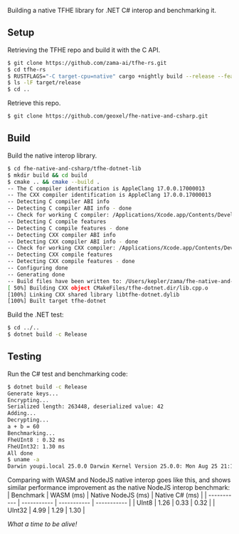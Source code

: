 Building a native TFHE library for .NET C# interop and benchmarking it.

## Setup

Retrieving the TFHE repo and build it with the C API.
```bash
$ git clone https://github.com/zama-ai/tfhe-rs.git
$ cd tfhe-rs
$ RUSTFLAGS="-C target-cpu=native" cargo +nightly build --release --features=high-level-c-api -p tfhe
$ ls -lF target/release
$ cd ..
```
Retrieve this repo.
```bash
$ git clone https://github.com/geoxel/fhe-native-and-csharp.git
```
## Build
Build the native interop library.
```bash
$ cd fhe-native-and-csharp/tfhe-dotnet-lib
$ mkdir build && cd build
$ cmake .. && cmake --build .
-- The C compiler identification is AppleClang 17.0.0.17000013
-- The CXX compiler identification is AppleClang 17.0.0.17000013
-- Detecting C compiler ABI info
-- Detecting C compiler ABI info - done
-- Check for working C compiler: /Applications/Xcode.app/Contents/Developer/Toolchains/XcodeDefault.xctoolchain/usr/bin/cc - skipped
-- Detecting C compile features
-- Detecting C compile features - done
-- Detecting CXX compiler ABI info
-- Detecting CXX compiler ABI info - done
-- Check for working CXX compiler: /Applications/Xcode.app/Contents/Developer/Toolchains/XcodeDefault.xctoolchain/usr/bin/c++ - skipped
-- Detecting CXX compile features
-- Detecting CXX compile features - done
-- Configuring done
-- Generating done
-- Build files have been written to: /Users/kepler/zama/fhe-native-and-csharp/tfhe-dotnet-lib/build
[ 50%] Building CXX object CMakeFiles/tfhe-dotnet.dir/lib.cpp.o
[100%] Linking CXX shared library libtfhe-dotnet.dylib
[100%] Built target tfhe-dotnet
```
Build the .NET test:
```bash
$ cd ../..
$ dotnet build -c Release
```
## Testing
Run the C# test and benchmarking code:
```bash
$ dotnet build -c Release
Generate keys...
Encrypting...
Serialized length: 263448, deserialized value: 42
Adding...
Decrypting...
a + b = 60
Benchmarking...
FheUInt8 : 0.32 ms
FheUInt32: 1.30 ms
All done
$ uname -a
Darwin youpi.local 25.0.0 Darwin Kernel Version 25.0.0: Mon Aug 25 21:17:45 PDT 2025; root:xnu-12377.1.9~3/RELEASE_ARM64_T8103 arm64 arm64 Macmini9,1 Darwin
```
Comparing with WASM and NodeJS native interop goes like this, and shows similar performance improvement as the native NodeJS interop benchmark:
| Benchmark | WASM (ms) | Native NodeJS (ms) | Native C# (ms) |
| ----------- | ----------- | ----------- | ----------- |
| UInt8  | 1.26 | 0.33 | 0.32 |
| UInt32 | 4.99 | 1.29 | 1.30 |

*What a time to be alive!*
